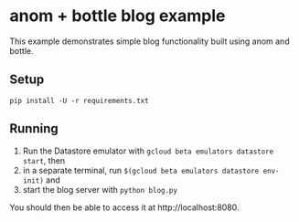 # anom + bottle blog example

This example demonstrates simple blog functionality built using anom
and bottle.

## Setup

```
pip install -U -r requirements.txt
```

## Running

1. Run the Datastore emulator with `gcloud beta emulators datastore start`, then
1. in a separate terminal, run `$(gcloud beta emulators datastore env-init)` and
1. start the blog server with `python blog.py`

You should then be able to access it at http://localhost:8080.
